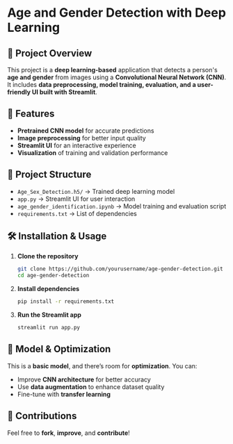 # Age and Gender Detection with Deep Learning  

## 📌 Project Overview  
This project is a **deep learning-based** application that detects a person's **age and gender** from images using a **Convolutional Neural Network (CNN)**. It includes **data preprocessing, model training, evaluation, and a user-friendly UI built with Streamlit**.  

## 🚀 Features  
- **Pretrained CNN model** for accurate predictions  
- **Image preprocessing** for better input quality  
- **Streamlit UI** for an interactive experience  
- **Visualization** of training and validation performance  

## 📂 Project Structure  
- `Age_Sex_Detection.h5/` → Trained deep learning model  
- `app.py` → Streamlit UI for user interaction  
- `age_gender_identification.ipynb` → Model training and evaluation script  
- `requirements.txt` → List of dependencies  

## 🛠 Installation & Usage  
1. **Clone the repository**  
   ```bash
   git clone https://github.com/yourusername/age-gender-detection.git
   cd age-gender-detection
   ```  
2. **Install dependencies**  
   ```bash
   pip install -r requirements.txt
   ```  
3. **Run the Streamlit app**  
   ```bash
   streamlit run app.py
   ```  

## 📌 Model & Optimization  
This is a **basic model**, and there’s room for **optimization**. You can:  
- Improve **CNN architecture** for better accuracy  
- Use **data augmentation** to enhance dataset quality  
- Fine-tune with **transfer learning**  

## 🤝 Contributions  
Feel free to **fork**, **improve**, and **contribute**!  
